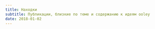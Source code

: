 ```yaml
---
title: Находки
subtitle: Публикации, близкие по теме и содержанию к идеям ooley
date: 2018-01-02
---
```

